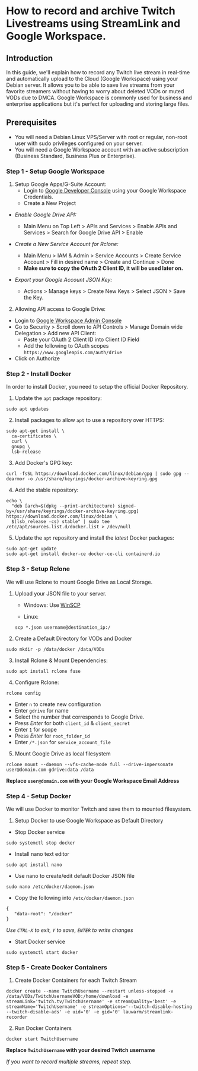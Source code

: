 # How to record and archive Twitch Livestreams using StreamLink and Google Workspace.
## Introduction
In this guide, we'll explain how to record any Twitch live stream in real-time and automatically upload to the Cloud (Google Workspace) using your Debian server. It allows you to be able to save live streams from your favorite streamers without having to worry about deleted VODs or muted VODs due to DMCA. Google Workspace is commonly used for business and enterprise applications but it's perfect for uploading and storing large files.

## Prerequisites
- You will need a Debian Linux VPS/Server with root or regular, non-root user with sudo privileges configured on your server.
- You will need a Google Workspace account with an active subscription (Business Standard, Business Plus or Enterprise).


### **Step 1 - Setup Google Workspace**

1. Setup Google Apps/G-Suite Account:
   - Login to [Google Developer Console](https://console.developers.google.com) using your Google Workspace Credentials.
   - Create a New Project


  - *Enable Google Drive API:*
     - Main Menu on Top Left > APIs and Services > Enable    APIs and Services > Search for Google Drive API > Enable


   - *Create a New Service Account for Rclone:*
     - Main Menu > IAM & Admin > Service Accounts > Create Service Account > Fill in desired name > Create and Continue > Done
     - **Make sure to copy the OAuth 2 Client ID, it will be used later on.**


   - *Export your Google Account JSON Key:*
     - Actions > Manage keys > Create New Keys > Select JSON > Save the Key.

2. Allowing API access to Google Drive:
  - Login to [Google Workspace Admin Console](https://admin.google.com)
  - Go to Security > Scroll down to API Controls > Manage Domain wide Delegation > Add new API Client:
    - Paste your OAuth 2 Client ID into Client ID Field
    - Add the following to OAuth scopes
       `https://www.googleapis.com/auth/drive`
  - Click on Authorize

### **Step 2 - Install Docker**

  In order to install Docker, you need to setup the official Docker Repository.

  1. Update the `apt` package repository:
  ```
  sudo apt updates
  ```
  2. Install packages to allow `apt` to use a repository over HTTPS:
  ```
  sudo apt-get install \
    ca-certificates \
    curl \
    gnupg \
    lsb-release
  ```
  3. Add Docker's GPG key:
  ```
  curl -fsSL https://download.docker.com/linux/debian/gpg | sudo gpg --dearmor -o /usr/share/keyrings/docker-archive-keyring.gpg
  ```
  4. Add the stable repository:
  ```
  echo \
    "deb [arch=$(dpkg --print-architecture) signed-by=/usr/share/keyrings/docker-archive-keyring.gpg] https://download.docker.com/linux/debian \
    $(lsb_release -cs) stable" | sudo tee /etc/apt/sources.list.d/docker.list > /dev/null
  ```
  5. Update the `apt` repository and install the *latest* Docker packages:
  ```
  sudo apt-get update
  sudo apt-get install docker-ce docker-ce-cli containerd.io
  ```

### **Step 3 - Setup Rclone**
We will use Rclone to mount Google Drive as Local Storage.

1. Upload your JSON file to your server.

    - Windows: Use [WinSCP](https://winscp.net)

    - Linux:
    ```
    scp *.json username@destination_ip:/
    ```

2. Create a Default Directory for VODs and Docker
```
sudo mkdir -p /data/docker /data/VODs
```
3. Install Rclone & Mount Dependencies:
```
sudo apt install rclone fuse
```
4. Configure Rclone:
```
rclone config
```
  - Enter `n` to create new configuration
  - Enter `gdrive` for name
  - Select the number that corresponds to Google Drive.
  - Press *Enter* for both `client_id` & `client_secret`
  - Enter `1` for scope
  - Press *Enter* for `root_folder_id`
  - Enter `/*.json` for `service_account_file`


5. Mount Google Drive as local filesystem
```
rclone mount --daemon --vfs-cache-mode full --drive-impersonate user@domain.com gdrive:data /data
```
  **Replace `user@domain.com` with your Google Workspace Email Address**


### **Step 4 - Setup Docker**
We will use Docker to monitor Twitch and save them to mounted filesystem.

1. Setup Docker to use Google Workspace as Default Directory
  - Stop Docker service
```
sudo systemctl stop docker
```
  - Install nano text editor
```
sudo apt install nano
```
  - Use nano to create/edit default Docker JSON file 
```
sudo nano /etc/docker/daemon.json
```
  - Copy the following into `/etc/docker/daemon.json`

```
{
   "data-root": "/docker"
}
```

  *Use `CTRL-X` to exit, `Y` to save, `ENTER` to write changes*


  - Start Docker service
```
sudo systemctl start docker
```
### **Step 5 - Create Docker Containers**
1. Create Docker Containers for each Twitch Stream
```
docker create --name TwitchUsername --restart unless-stopped -v /data/VODs/TwitchUsernameVOD:/home/download -e streamLink='twitch.tv/TwitchUsername' -e streamQuality='best' -e streamName='TwitchUsername' -e streamOptions='--twitch-disable-hosting --twitch-disable-ads' -e uid='0' -e gid='0' lauwarm/streamlink-recorder
```
2. Run Docker Containers
```
docker start TwitchUsername
```
  **Replace `TwitchUsername` with your desired Twitch username**

  *If you want to record multiple streams, repeat step.*
